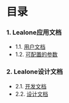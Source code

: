 # 目录

### 1. Lealone应用文档

  * 1.1. [用户文档](https://github.com/lealone/Lealone-Docs/blob/master/%E5%BA%94%E7%94%A8%E6%96%87%E6%A1%A3/%E7%94%A8%E6%88%B7%E6%96%87%E6%A1%A3.md)
  * 1.2. [可配置的参数](https://github.com/lealone/Lealone-Docs/blob/master/%E5%BA%94%E7%94%A8%E6%96%87%E6%A1%A3/%E5%8F%AF%E9%85%8D%E7%BD%AE%E7%9A%84%E5%8F%82%E6%95%B0.txt)

### 2. Lealone设计文档

  * 2.1. [开发文档](https://github.com/lealone/Lealone-Docs/blob/master/%E8%AE%BE%E8%AE%A1%E6%96%87%E6%A1%A3/%E5%BC%80%E5%8F%91%E6%96%87%E6%A1%A3.md)
  * 2.2. [设计文档](https://github.com/lealone/Lealone-Docs/blob/master/%E8%AE%BE%E8%AE%A1%E6%96%87%E6%A1%A3/%E8%AE%BE%E8%AE%A1%E6%96%87%E6%A1%A3.md)
